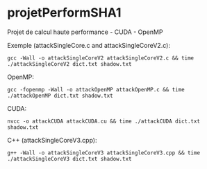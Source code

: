 # projetPerformSHA1
Projet de calcul haute performance - CUDA - OpenMP

Exemple (attackSingleCore.c and attackSingleCoreV2.c):
```
gcc -Wall -o attackSingleCoreV2 attackSingleCoreV2.c && time ./attackSingleCoreV2 dict.txt shadow.txt
```

OpenMP:
```
gcc -fopenmp -Wall -o attackOpenMP attackOpenMP.c && time ./attackOpenMP dict.txt shadow.txt
```

CUDA:
```
nvcc -o attackCUDA attackCUDA.cu && time ./attackCUDA dict.txt shadow.txt
```

C++ (attackSingleCoreV3.cpp):
```
g++ -Wall -o attackSingleCoreV3 attackSingleCoreV3.cpp && time ./attackSingleCoreV3 dict.txt shadow.txt
```
